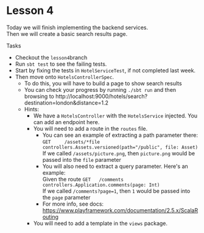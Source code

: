 # Lesson 4

Today we will finish implementing the backend services.  
Then we will create a basic search results page.

Tasks
* Checkout the `lesson4`branch
* Run `sbt test` to see the failing tests.
* Start by fixing the tests in `HotelServiceTest`, if not completed last week.
* Then move onto `HotelsControllerSpec`.
    * To do this, you will have to build a page to show search results
    * You can check your progress by running `./sbt run` and then browsing to http://localhost:9000/hotels/search?destination=london&distance=1.2
    * Hints:
        * We have a `HotelsController` with the `HotelsService` injected. You can add an endpoint here.
        * You will need to add a route in the `routes` file.
            * You can see an example of extracting a path parameter there:  
              `GET     /assets/*file               controllers.Assets.versioned(path="/public", file: Asset)`  
              If we called `/assets/picture.png`, then `picture.png` would be passed into the `file` parameter
            * You will also need to extract a query parameter. Here's an example:  
              Given the route `GET   /comments                     controllers.Application.comments(page: Int)`  
              If we called `/comments?page=1`, then `1` would be passed into the  `page` parameter
            * For more info, see docs: https://www.playframework.com/documentation/2.5.x/ScalaRouting
        * You will need to add a template in the `views` package.
